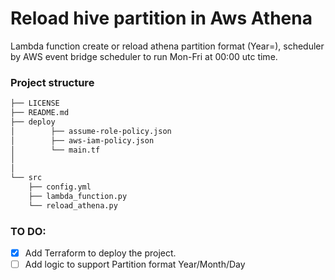 # Reload hive partition in Aws Athena

Lambda function create or reload athena partition format (Year=), scheduler by AWS event bridge scheduler to run Mon-Fri at 00:00 utc time.

### Project structure 
```txt
├── LICENSE
├── README.md
├── deploy
│        ├── assume-role-policy.json
│        ├── aws-iam-policy.json
│        └── main.tf
│
│       
└── src
    ├── config.yml
    ├── lambda_function.py
    └── reload_athena.py


```


### TO DO:
- [X] Add Terraform to deploy the project.
- [ ] Add logic to support Partition format Year/Month/Day